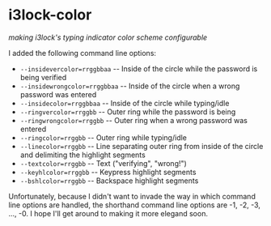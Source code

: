 i3lock-color
============

*making i3lock's typing indicator color scheme configurable*

I added the following command line options:
* `--insidevercolor=rrggbbaa` -- Inside of the circle while the password is being verified
* `--insidewrongcolor=rrggbbaa` -- Inside of the circle when a wrong password was entered
* `--insidecolor=rrggbbaa` -- Inside of the circle while typing/idle
* `--ringvercolor=rrggbb` -- Outer ring while the password is being
* `--ringwrongcolor=rrggbb` -- Outer ring when a wrong password was entered
* `--ringcolor=rrggbb` -- Outer ring while typing/idle
* `--linecolor=rrggbb` -- Line separating outer ring from inside of the circle and delimiting the highlight segments
* `--textcolor=rrggbb` -- Text ("verifying", "wrong!")
* `--keyhlcolor=rrggbb` -- Keypress highlight segments
* `--bshlcolor=rrggbb` -- Backspace highlight segments

Unfortunately, because I didn't want to invade the way in which command line options are handled, the shorthand command line options are -1, -2, -3, ..., -0. I hope I'll get around to making it more elegand soon.
